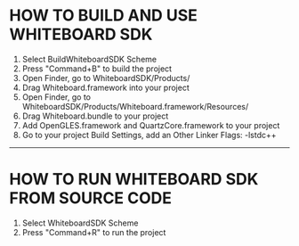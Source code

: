 HOW TO BUILD AND USE WHITEBOARD SDK
===================================

1. Select BuildWhiteboardSDK Scheme
2. Press "Command+B" to build the project
3. Open Finder, go to WhiteboardSDK/Products/
4. Drag Whiteboard.framework into your project
5. Open Finder, go to WhiteboardSDK/Products/Whiteboard.framework/Resources/
6. Drag Whiteboard.bundle to your project
7. Add OpenGLES.framework and QuartzCore.framework to your project
8. Go to your project Build Settings, add an Other Linker Flags: -lstdc++

-----------------------------

HOW TO RUN WHITEBOARD SDK FROM SOURCE CODE
==========================================

1. Select WhiteboardSDK Scheme
2. Press "Command+R" to run the project
